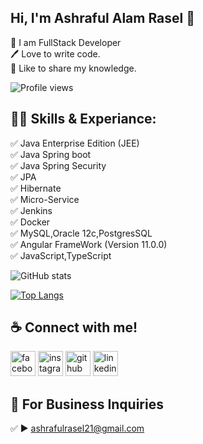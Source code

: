 ## Hi, I'm Ashraful Alam Rasel 👋
<p>
👑 I am FullStack Developer <br> 
🖊️ Love to write code. <br> 
🎤 Like to share my knowledge. </p> 

![Profile views](https://gpvc.arturio.dev/AshrafulalamRasel)

## 👨‍💻 Skills & Experiance: 
✅ Java Enterprise Edition (JEE) <br> 
✅ Java Spring boot <br>
✅ Java Spring Security <br>
✅ JPA <br>
✅ Hibernate<br>
✅ Micro-Service<br>
✅ Jenkins<br>
✅ Docker<br>
✅ MySQL,Oracle 12c,PostgresSQL <br>
✅ Angular FrameWork (Version 11.0.0) <br>
✅ JavaScript,TypeScript <br>

![GitHub stats](https://github-readme-stats.vercel.app/api?username=AshrafulalamRasel&show_icons=true)

[![Top Langs](https://github-readme-stats.vercel.app/api/top-langs/?username=AshrafulalamRasel)](https://github.com/anuraghazra/github-readme-stats)

## ☕ Connect with me!
[<img src='https://camo.githubusercontent.com/2d1ffa69dd491ebeca01b2098cf8233dd09950ff5895abccd5b455ca442abc59/68747470733a2f2f696d672e736869656c64732e696f2f62616467652f46616365626f6f6b2d3138373746323f7374796c653d666f722d7468652d6261646765266c6f676f3d66616365626f6f6b266c6f676f436f6c6f723d7768697465' alt='facebook' height='40'>](https://www.facebook.com/ashrauf.chowdhury/)  [<img src='https://camo.githubusercontent.com/b3d4671768bd0f9b6c8f410a25a96e0c5a4d135208d8910461e986f97e7985ab/68747470733a2f2f696d672e736869656c64732e696f2f62616467652f496e7374616772616d2d4534343035463f7374796c653d666f722d7468652d6261646765266c6f676f3d696e7374616772616d266c6f676f436f6c6f723d7768697465' alt='instagram' height='40'>](https://www.instagram.com/rasel.ashrafulalam/)  [<img src='https://camo.githubusercontent.com/bd2bd127c104ba5c98bb12c70801b075aee1f040009089510f69554300e7ff41/68747470733a2f2f696d672e736869656c64732e696f2f62616467652f4769742d4630353033323f7374796c653d666f722d7468652d6261646765266c6f676f3d676974266c6f676f436f6c6f723d7768697465' alt='github' height='40'>](https://github.com/AshrafulalamRasel)  [<img src='https://camo.githubusercontent.com/a80d00f23720d0bc9f55481cfcd77ab79e141606829cf16ec43f8cacc7741e46/68747470733a2f2f696d672e736869656c64732e696f2f62616467652f4c696e6b6564496e2d3030373742353f7374796c653d666f722d7468652d6261646765266c6f676f3d6c696e6b6564696e266c6f676f436f6c6f723d7768697465' alt='linkedin' height='40'>](https://www.linkedin.com/in/ashrafulalamrasel/)
## 📧 For Business Inquiries 
✅  ► ashrafulrasel21@gmail.com
